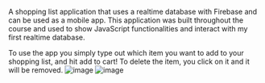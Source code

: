 A shopping list application that uses a realtime database with Firebase and can be used as a mobile app. This application was built throughout the course and used to show JavaScript functionalities and interact with my first realtime database.

To use the app you simply type out which item you want to add to your shopping list, and hit add to cart! To delete the item, you click on it and it will be removed.
![image](https://github.com/NickGayda/Frontend-Career-Path/assets/54640052/a143fae6-a629-4df8-a907-ce6c6c39e07c) ![image](https://github.com/NickGayda/Frontend-Career-Path/assets/54640052/fc699bfa-bad0-495a-b207-4ef10e060a3f)

